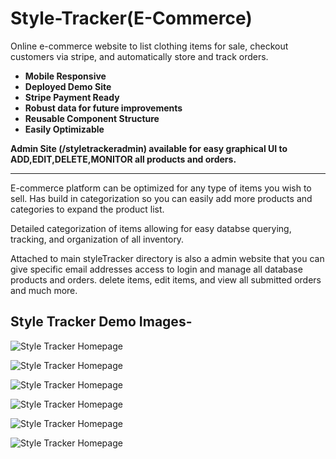 # Style-Tracker(E-Commerce)

Online e-commerce website to list clothing items for sale, checkout customers via stripe, and automatically store and track orders.



- **Mobile Responsive** 
- **Deployed Demo Site** 
- **Stripe Payment Ready** 
- **Robust data for future improvements** 
- **Reusable Component Structure** 
- **Easily Optimizable** 


**Admin Site (/styletrackeradmin) available for easy graphical UI to ADD,EDIT,DELETE,MONITOR all products and orders.**

---


E-commerce platform can be optimized for any type of items you wish to sell. Has build in categorization so you can easily add more products and categories to expand the product list.

Detailed categorization of items allowing for easy databse querying, tracking, and organization of all inventory.

Attached to main styleTracker directory is also a admin website that you can give specific email addresses access to login and manage all database products and orders. delete items, edit items, and view all submitted orders and much more.


## Style Tracker Demo Images-

![Style Tracker Homepage](/demoImages/Screenshot%202023-07-08%20at%206.58.08%20PM.png)

![Style Tracker Homepage](/demoImages/Screenshot%202023-07-08%20at%207.00.16%20PM.png)

![Style Tracker Homepage](/demoImages/Screenshot%202023-07-08%20at%207.01.02%20PM.png)

![Style Tracker Homepage](/demoImages/Screenshot%202023-07-08%20at%207.02.32%20PM.png)

![Style Tracker Homepage](/demoImages/Screenshot%202023-07-08%20at%207.04.34%20PM.png)

![Style Tracker Homepage](/demoImages/Screenshot%202023-07-08%20at%207.05.17%20PM.png)